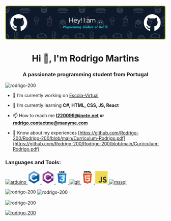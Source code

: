 ![Header](./github-header-image.png)
<h1 align="center">Hi 👋, I'm Rodrigo Martins</h1>
<h3 align="center">A passionate programming student from Portugal</h3>

<p align="left"> <img src="https://komarev.com/ghpvc/?username=rodrigo-200&label=Profile%20views&color=0e75b6&style=flat" alt="rodrigo-200" /> </p>

- 🔭 I’m currently working on [Escola-Virtual](github-header-image)

- 🌱 I’m currently learning **C#, HTML, CSS, JS, React**

- 📫 How to reach me **I220099@inete.net or rodrigo.contactme@manyme.com**

- 📄 Know about my experiences [https://github.com/Rodrigo-200/Rodrigo-200/blob/main/Curriculum-Rodrigo.pdf](https://github.com/Rodrigo-200/Rodrigo-200/blob/main/Curriculum-Rodrigo.pdf)

<h3 align="left">Languages and Tools:</h3>
<p align="left"> <a href="https://www.arduino.cc/" target="_blank" rel="noreferrer"> <img src="https://cdn.worldvectorlogo.com/logos/arduino-1.svg" alt="arduino" width="40" height="40"/> </a> <a href="https://www.cprogramming.com/" target="_blank" rel="noreferrer"> <img src="https://raw.githubusercontent.com/devicons/devicon/master/icons/c/c-original.svg" alt="c" width="40" height="40"/> </a> <a href="https://www.w3schools.com/cs/" target="_blank" rel="noreferrer"> <img src="https://raw.githubusercontent.com/devicons/devicon/master/icons/csharp/csharp-original.svg" alt="csharp" width="40" height="40"/> </a> <a href="https://www.w3schools.com/css/" target="_blank" rel="noreferrer"> <img src="https://raw.githubusercontent.com/devicons/devicon/master/icons/css3/css3-original-wordmark.svg" alt="css3" width="40" height="40"/> </a> <a href="https://git-scm.com/" target="_blank" rel="noreferrer"> <img src="https://www.vectorlogo.zone/logos/git-scm/git-scm-icon.svg" alt="git" width="40" height="40"/> </a> <a href="https://www.w3.org/html/" target="_blank" rel="noreferrer"> <img src="https://raw.githubusercontent.com/devicons/devicon/master/icons/html5/html5-original-wordmark.svg" alt="html5" width="40" height="40"/> </a> <a href="https://developer.mozilla.org/en-US/docs/Web/JavaScript" target="_blank" rel="noreferrer"> <img src="https://raw.githubusercontent.com/devicons/devicon/master/icons/javascript/javascript-original.svg" alt="javascript" width="40" height="40"/> </a> <a href="https://www.microsoft.com/en-us/sql-server" target="_blank" rel="noreferrer"> <img src="https://www.svgrepo.com/show/303229/microsoft-sql-server-logo.svg" alt="mssql" width="40" height="40"/> </a> </p>

<p><img align="left" src="https://github-readme-stats.vercel.app/api/top-langs?username=rodrigo-200&show_icons=true&locale=en&layout=compact" alt="rodrigo-200" /></p>

<p>&nbsp;<img align="center" src="https://github-readme-stats.vercel.app/api?username=rodrigo-200&show_icons=true&locale=en" alt="rodrigo-200" /></p>

<p><img align="center" src="https://github-readme-streak-stats.herokuapp.com/?user=rodrigo-200&" alt="rodrigo-200" /></p>

<p align="left"> <a href="https://github.com/ryo-ma/github-profile-trophy"><img src="https://github-profile-trophy.vercel.app/?username=rodrigo-200" alt="rodrigo-200" /></a> </p>
